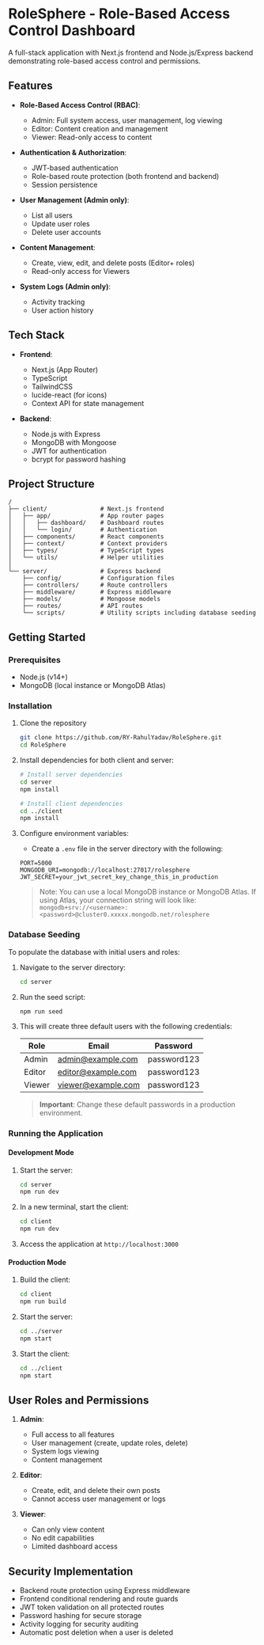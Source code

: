 # RoleSphere - Role-Based Access Control Dashboard

A full-stack application with Next.js frontend and Node.js/Express backend demonstrating role-based access control and permissions.

## Features

- **Role-Based Access Control (RBAC)**:
  - Admin: Full system access, user management, log viewing
  - Editor: Content creation and management
  - Viewer: Read-only access to content

- **Authentication & Authorization**:
  - JWT-based authentication
  - Role-based route protection (both frontend and backend)
  - Session persistence

- **User Management (Admin only)**:
  - List all users
  - Update user roles
  - Delete user accounts

- **Content Management**:
  - Create, view, edit, and delete posts (Editor+ roles)
  - Read-only access for Viewers

- **System Logs (Admin only)**:
  - Activity tracking
  - User action history

## Tech Stack

- **Frontend**:
  - Next.js (App Router)
  - TypeScript
  - TailwindCSS
  - lucide-react (for icons)
  - Context API for state management

- **Backend**:
  - Node.js with Express
  - MongoDB with Mongoose
  - JWT for authentication
  - bcrypt for password hashing

## Project Structure

```
/
├── client/               # Next.js frontend
│   ├── app/              # App router pages
│   │   ├── dashboard/    # Dashboard routes
│   │   └── login/        # Authentication
│   ├── components/       # React components
│   ├── context/          # Context providers
│   ├── types/            # TypeScript types
│   └── utils/            # Helper utilities
│
└── server/               # Express backend
    ├── config/           # Configuration files
    ├── controllers/      # Route controllers
    ├── middleware/       # Express middleware
    ├── models/           # Mongoose models
    ├── routes/           # API routes
    └── scripts/          # Utility scripts including database seeding
```

## Getting Started

### Prerequisites

- Node.js (v14+)
- MongoDB (local instance or MongoDB Atlas)

### Installation

1. Clone the repository
   ```bash
   git clone https://github.com/RY-RahulYadav/RoleSphere.git
   cd RoleSphere
   ```

2. Install dependencies for both client and server:
   ```bash
   # Install server dependencies
   cd server
   npm install

   # Install client dependencies
   cd ../client
   npm install
   ```

3. Configure environment variables:
   - Create a `.env` file in the server directory with the following:
   ```
   PORT=5000
   MONGODB_URI=mongodb://localhost:27017/rolesphere
   JWT_SECRET=your_jwt_secret_key_change_this_in_production
   ```
   
   > Note: You can use a local MongoDB instance or MongoDB Atlas. If using Atlas, your connection string will look like: `mongodb+srv://<username>:<password>@cluster0.xxxxx.mongodb.net/rolesphere`

### Database Seeding

To populate the database with initial users and roles:

1. Navigate to the server directory:
   ```bash
   cd server
   ```

2. Run the seed script:
   ```bash
   npm run seed
   ```

3. This will create three default users with the following credentials:

   | Role    | Email               | Password    |
   |---------|---------------------|-------------|
   | Admin   | admin@example.com   | password123 |
   | Editor  | editor@example.com  | password123 |
   | Viewer  | viewer@example.com  | password123 |

   > **Important**: Change these default passwords in a production environment.

### Running the Application

#### Development Mode

1. Start the server:
   ```bash
   cd server
   npm run dev
   ```

2. In a new terminal, start the client:
   ```bash
   cd client
   npm run dev
   ```

3. Access the application at `http://localhost:3000`

#### Production Mode

1. Build the client:
   ```bash
   cd client
   npm run build
   ```

2. Start the server:
   ```bash
   cd ../server
   npm start
   ```

3. Start the client:
   ```bash
   cd ../client
   npm start
   ```

## User Roles and Permissions

1. **Admin**:
   - Full access to all features
   - User management (create, update roles, delete)
   - System logs viewing
   - Content management

2. **Editor**:
   - Create, edit, and delete their own posts
   - Cannot access user management or logs

3. **Viewer**:
   - Can only view content
   - No edit capabilities
   - Limited dashboard access

## Security Implementation

- Backend route protection using Express middleware
- Frontend conditional rendering and route guards
- JWT token validation on all protected routes
- Password hashing for secure storage
- Activity logging for security auditing
- Automatic post deletion when a user is deleted
